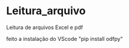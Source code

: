 # Leitura_arquivo
Leitura de arquivos Excel e pdf

feito a instalação do VScode "pip install odfpy"


